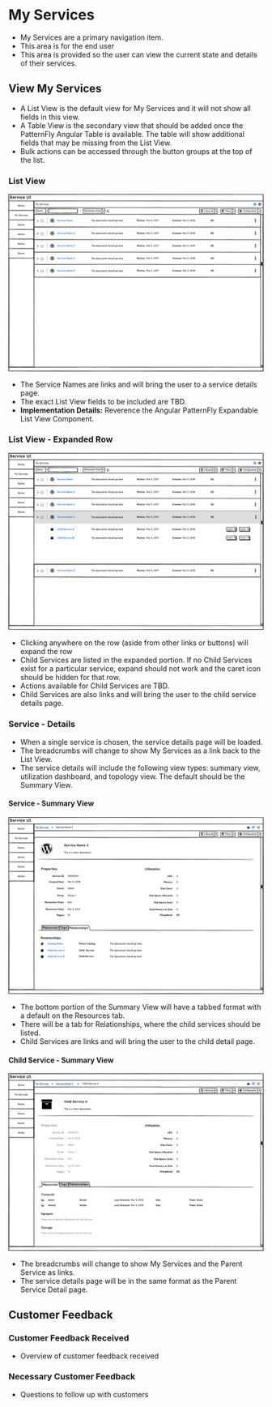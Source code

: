 # My Services
* My Services are a primary navigation item.
* This area is for the end user
* This area is provided so the user can view the current state and details of their services.

## View My Services
* A List View is the default view for My Services and it will not show all fields in this view.
* A Table View is the secondary view that should be added once the PatternFly Angular Table is available. The table will show additional fields that may be missing from the List View.
* Bulk actions can be accessed through the button groups at the top of the list.

### List View
![Image of List View.](img/Services-ListView.png)
* The Service Names are links and will bring the user to a service details page.
* The exact List View fields to be included are TBD.
* **Implementation Details:** Reverence the Angular PatternFly Expandable List View Component.

### List View - Expanded Row
![Image of Expanded List View.](img/Services-ExpandedListView.png)
* Clicking anywhere on the row (aside from other links or buttons) will expand the row
* Child Services are listed in the expanded portion. If no Child Services exist for a particular service, expand should not work and the caret icon should be hidden for that row.
* Actions available for Child Services are TBD.
* Child Services are also links and will bring the user to the child service details page.

### Service - Details
* When a single service is chosen, the service details page will be loaded.
* The breadcrumbs will change to show My Services as a link back to the List View.
* The service details will include the following view types: summary view, utilization dashboard, and topology view. The default should be the Summary View.

#### Service - Summary View
![Image of Detail View for a Service.](img/Services-DetailView.png)
* The bottom portion of the Summary View will have a tabbed format with a default on the Resources tab.
* There will be a tab for Relationships, where the child services should be listed.
* Child Services are links and will bring the user to the child detail page.

#### Child Service - Summary View
![Image of Detail View for a Child Service.](img/Services-ChildDetailView.png)
* The breadcrumbs will change to show My Services and the Parent Service as links.
* The service details page will be in the same format as the Parent Service Detail page.


## Customer Feedback

### Customer Feedback Received
  - Overview of customer feedback received

### Necessary Customer Feedback
  - Questions to follow up with customers
